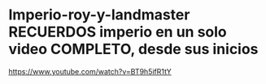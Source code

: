 # Imperio-roy-y-landmaster RECUERDOS imperio en un solo video COMPLETO, desde sus inicios
https://www.youtube.com/watch?v=BT9h5ifR1tY
